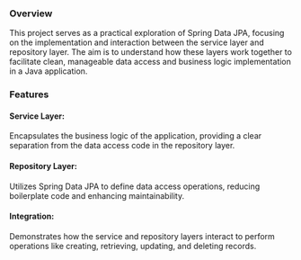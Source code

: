 ### Overview
This project serves as a practical exploration of Spring Data JPA, focusing on the implementation and interaction between the service layer and repository layer. The aim is to understand how these layers work together to facilitate clean, manageable data access and business logic implementation in a Java application.

### Features
#### Service Layer: 
Encapsulates the business logic of the application, providing a clear separation from the data access code in the repository layer.
#### Repository Layer: 
Utilizes Spring Data JPA to define data access operations, reducing boilerplate code and enhancing maintainability.
#### Integration: 
Demonstrates how the service and repository layers interact to perform operations like creating, retrieving, updating, and deleting records.
